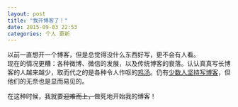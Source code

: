 ```yaml
---
layout: post
title: "我开博客了！"
date: 2015-09-03 22:53
categories: 个人 更新
---
```


以前一直想开一个博客，但是总觉得没什么东西好写，更不会有人看。  
现在的情况更糟：各种微博、微信的发展，以及传统博客的衰落。认认真真写长博客的人越来越少，取而代之的是各种令人作呕的[鸡汤][chiken-soup]。仍有[少数人坚持写博客][program-think]，但他们的无奈也是显而易见的。

在这种时候，我就要~~迎难而上，~~做死地开始我的博客！

[chiken-soup]: http://www.zhihu.com/question/23585527
[program-think]: http://program-think.blogspot.com/
